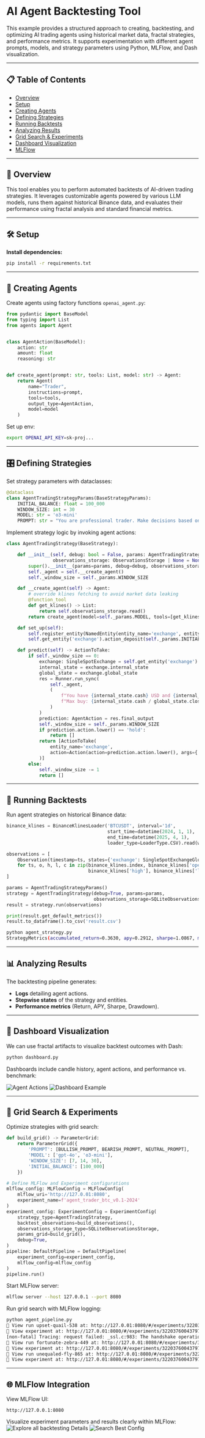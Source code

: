 # AI Agent Backtesting Tool

This example provides a structured approach to creating, backtesting, and optimizing AI trading agents using historical market data, fractal strategies, and performance metrics.
It supports experimentation with different agent prompts, models, and strategy parameters using Python, MLFlow, and Dash visualization.

---

## 📋 Table of Contents
- [Overview](#overview)
- [Setup](#setup)
- [Creating Agents](#creating-agents)
- [Defining Strategies](#defining-strategies)
- [Running Backtests](#running-backtests)
- [Analyzing Results](#analyzing-results)
- [Grid Search & Experiments](#grid-search--experiments)
- [Dashboard Visualization](#dashboard-visualization)
- [MLFlow](#mlflow-integration)

---

## 📖 Overview

This tool enables you to perform automated backtests of AI-driven trading strategies. It leverages customizable agents powered by various LLM models, runs them against historical Binance data, and evaluates their performance using fractal analysis and standard financial metrics.

---

## 🛠️ Setup

**Install dependencies:**

```bash
pip install -r requirements.txt
```


---

## 🤖 Creating Agents

Create agents using factory functions `openai_agent.py`:

```python
from pydantic import BaseModel
from typing import List
from agents import Agent


class AgentAction(BaseModel):
    action: str
    amount: float
    reasoning: str


def create_agent(prompt: str, tools: List, model: str) -> Agent:
    return Agent(
        name="Trader",
        instructions=prompt,
        tools=tools,
        output_type=AgentAction,
        model=model
    )
```

Set up env:
```bash
export OPENAI_API_KEY=sk-proj...
```

---

## 🎛️ Defining Strategies

Set strategy parameters with dataclasses:

```python
@dataclass
class AgentTradingStrategyParams(BaseStrategyParams):
    INITIAL_BALANCE: float = 100_000
    WINDOW_SIZE: int = 30
    MODEL: str = 'o3-mini'
    PROMPT: str = "You are professional trader. Make decisions based on kline data."
```

Implement strategy logic by invoking agent actions:

```python
class AgentTradingStrategy(BaseStrategy):

    def __init__(self, debug: bool = False, params: AgentTradingStrategyParams | None = None,
                 observations_storage: ObservationsStorage | None = None):
        super().__init__(params=params, debug=debug, observations_storage=observations_storage)
        self._agent = self.__create_agent()
        self._window_size = self._params.WINDOW_SIZE

    def __create_agent(self) -> Agent:
        # override klines fetching to avoid market data leaking
        @function_tool
        def get_klines() -> List:
            return self.observations_storage.read()
        return create_agent(model=self._params.MODEL, tools=[get_klines], prompt=self._params.PROMPT)

    def set_up(self):
        self.register_entity(NamedEntity(entity_name='exchange', entity=SingleSpotExchange()))
        self.get_entity('exchange').action_deposit(self._params.INITIAL_BALANCE)

    def predict(self) -> ActionToTake:
        if self._window_size == 0:
            exchange: SingleSpotExchange = self.get_entity('exchange')
            internal_state = exchange.internal_state
            global_state = exchange.global_state
            res = Runner.run_sync(
                self._agent,
                (
                    f"You have {internal_state.cash} USD and {internal_state.amount} tokens. "
                    f"Max buy: {internal_state.cash / global_state.close}, Max sell: {internal_state.amount}."
                )
            )
            prediction: AgentAction = res.final_output
            self._window_size = self._params.WINDOW_SIZE
            if prediction.action.lower() == 'hold':
                return []
            return [ActionToTake(
                entity_name='exchange',
                action=Action(action=prediction.action.lower(), args={'amount': prediction.amount})
            )]
        else:
            self._window_size -= 1
            return []
```

---

## 🚀 Running Backtests

Run agent strategies on historical Binance data:

```python
binance_klines = BinanceKlinesLoader('BTCUSDT', interval='1d',
                                     start_time=datetime(2024, 1, 1), 
                                     end_time=datetime(2025, 4, 1),
                                     loader_type=LoaderType.CSV).read(with_run=True)

observations = [
    Observation(timestamp=ts, states={'exchange': SingleSpotExchangeGlobalState(open=o, high=h, low=l, close=c)})
    for ts, o, h, l, c in zip(binance_klines.index, binance_klines['open'],
                              binance_klines['high'], binance_klines['low'], binance_klines['close'])
]

params = AgentTradingStrategyParams()
strategy = AgentTradingStrategy(debug=True, params=params,
                                observations_storage=SQLiteObservationsStorage())
result = strategy.run(observations)

print(result.get_default_metrics())
result.to_dataframe().to_csv('result.csv')
```

```bash
python agent_strategy.py
StrategyMetrics(accumulated_return=0.3630, apy=0.2912, sharpe=1.0867, max_drawdown=-0.2368)
```

---

## 📊 Analyzing Results

The backtesting pipeline generates:

- **Logs** detailing agent actions.
- **Stepwise states** of the strategy and entities.
- **Performance metrics** (Return, APY, Sharpe, Drawdown).

---

## 🎨 Dashboard Visualization

We can use fractal artifacts to visualize backtest outcomes with Dash:

```bash
python dashboard.py
```

Dashboards include candle history, agent actions, and performance vs. benchmark:

![Agent Actions](image.png)
![Dashboard Example](image-1.png)

---

## 🔎 Grid Search & Experiments

Optimize strategies with grid search:

```python
def build_grid() -> ParameterGrid:
    return ParameterGrid({
        'PROMPT': [BULLISH_PROMPT, BEARISH_PROMPT, NEUTRAL_PROMPT],
        'MODEL': ['gpt-4o', 'o3-mini'],
        'WINDOW_SIZE': [7, 14, 30],
        'INITIAL_BALANCE': [100_000]
    })

# Define MLFlow and Experiment configurations
mlflow_config: MLFlowConfig = MLFlowConfig(
    mlflow_uri='http://127.0.01:8080',
    experiment_name=f'agent_trader_btc_v0.1-2024'
)
experiment_config: ExperimentConfig = ExperimentConfig(
    strategy_type=AgentTradingStrategy,
    backtest_observations=build_observations(),
    observations_storage_type=SQLiteObservationsStorage,
    params_grid=build_grid(),
    debug=True,
)
pipeline: DefaultPipeline = DefaultPipeline(
    experiment_config=experiment_config,
    mlflow_config=mlflow_config
)
pipeline.run()
```

Start MLFlow server:
```bash
mlflow server --host 127.0.0.1 --port 8080
```

Run grid search with MLFlow logging:
```bash
python agent_pipeline.py
🏃 View run upset-quail-538 at: http://127.0.01:8080/#/experiments/322037600437979899/runs/0b62ce154e8740feb18ed8af9ec69dda
🧪 View experiment at: http://127.0.01:8080/#/experiments/322037600437979899
[non-fatal] Tracing: request failed: _ssl.c:983: The handshake operation timed out
🏃 View run fortunate-zebra-449 at: http://127.0.01:8080/#/experiments/322037600437979899/runs/e7cb3a4fbc004eaf8ebe6ee9821237e6
🧪 View experiment at: http://127.0.01:8080/#/experiments/322037600437979899
🏃 View run unequaled-fly-865 at: http://127.0.01:8080/#/experiments/322037600437979899/runs/637aaaacd21e4964beda27fdf6fcf8e8
🧪 View experiment at: http://127.0.01:8080/#/experiments/322037600437979899
```

---

## 🌐 MLFlow Integration

View MLFlow UI:
```
http://127.0.0.1:8080
```

Visualize experiment parameters and results clearly within MLFlow:
![Explore all backtesting Details](image-3.png)
![Search Best Config](image-2.png)
